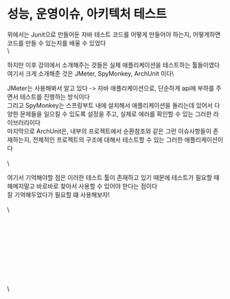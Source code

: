 # 성능, 운영이슈, 아키텍처 테스트

위에서는 Junit으로 만들어둔 자바 테스트 코드를 어떻게 만들어야 하는지, 어떻게하면 코드를 만들 수 있는지를 배울 수 있었다\
\


하지만 이후 강의에서 소개해주는 것들은 실제 애플리케이션을 테스트하는 툴들이였다\
여기서 크게 소개해준 것은 JMeter, SpyMonkey, ArchUnit 이다\


JMeter는 사용해봐서 알고 있다 -> 자바 애플리케이션으로, 단순하게 api에 부하를 주면서 테스트를 진행하는 방식이다\
그리고 SpyMonkey는 스프링부트 내에 설치해서 애플리케이션을 돌리는데 있어서 다양한 문제들을 일으킬 수 있도록 설정을 주고, 실제로 에러를 확인할 수 있는 그러한 라이브러리이다\
마지막으로 ArchUnit은, 내부의 프로젝트에서 순환참조와 같은 그런 이슈사항들이 존재하는지, 전체적인 프로젝트의 구조에 대해서 테스트할 수 있는 그러한 애플리케이션이다\
\
\


여기서 기억해야할 점은 이러한 테스트 툴이 존재하고 있기 때문에 테스트가 필요할 때 헤메지말고 바로바로 찾아서 사용할 수 있어야 한다는 점이다\
잘 기억해두었다가 필요할 떄 사용해보자!\
\
\


\
\
\
\
\
\
\
\
\
\
